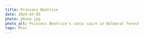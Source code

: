 ```yaml
---
title: Princess Beatrice
date: 2024-03-05
photo: photo.jpg
photo_alt: Princess Beatrice's conic cairn in Balmoral forest
tags: Misc
---
```

